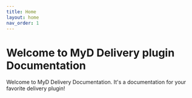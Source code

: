 ```yaml
---
title: Home
layout: home
nav_order: 1
---
```


# Welcome to MyD Delivery plugin Documentation

Welcome to MyD Delivery Documentation. It's a documentation for your favorite delivery plugin!
